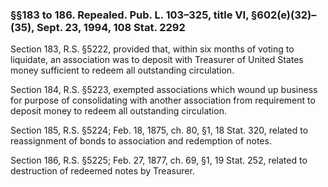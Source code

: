 ### §§183 to 186. Repealed. Pub. L. 103–325, title VI, §602(e)(32)–(35), Sept. 23, 1994, 108 Stat. 2292 ###

Section 183, R.S. §5222, provided that, within six months of voting to liquidate, an association was to deposit with Treasurer of United States money sufficient to redeem all outstanding circulation.

Section 184, R.S. §5223, exempted associations which wound up business for purpose of consolidating with another association from requirement to deposit money to redeem all outstanding circulation.

Section 185, R.S. §5224; Feb. 18, 1875, ch. 80, §1, 18 Stat. 320, related to reassignment of bonds to association and redemption of notes.

Section 186, R.S. §5225; Feb. 27, 1877, ch. 69, §1, 19 Stat. 252, related to destruction of redeemed notes by Treasurer.